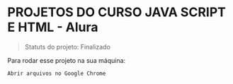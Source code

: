 <h1>PROJETOS DO CURSO JAVA SCRIPT E HTML - Alura</h1>

> Statuts do projeto: Finalizado

Para rodar esse projeto na sua máquina:

```
Abrir arquivos no Google Chrome
```
